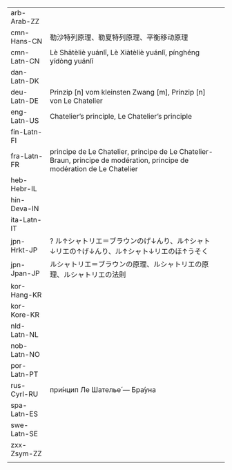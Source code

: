 | | | |
|-|-|-|
| arb-Arab-ZZ |  |  |
| cmn-Hans-CN | 勒沙特列原理、勒夏特列原理、平衡移动原理 |  |
| cmn-Latn-CN | Lè Shātèliè yuánlǐ, Lè Xiàtèliè yuánlǐ, pínghéng yídòng yuánlǐ |  |
| dan-Latn-DK |  |  |
| deu-Latn-DE | Prinzip [n] vom kleinsten Zwang [m], Prinzip [n] von Le Chatelier |  |
| eng-Latn-US | Chatelier’s principle, Le Chatelier’s principle |  |
| fin-Latn-FI |  |  |
| fra-Latn-FR | principe de Le Chatelier, principe de Le Chatelier-Braun, principe de modération, principe de modération de Le Chatelier |  |
| heb-Hebr-IL |  |  |
| hin-Deva-IN |  |  |
| ita-Latn-IT |  |  |
| jpn-Hrkt-JP | ? ル↑シャトリエ＝ブラウンのげ↓んり、ル↑シャト↓リエの↑げ↓んり、ル↑シャト↓リエのほ↑うそく |  |
| jpn-Jpan-JP | ルシャトリエ＝ブラウンの原理、ルシャトリエの原理、ルシャトリエの法則 |  |
| kor-Hang-KR |  |  |
| kor-Kore-KR |  |  |
| nld-Latn-NL |  |  |
| nob-Latn-NO |  |  |
| por-Latn-PT |  |  |
| rus-Cyrl-RU | при́нцип Ле Шателье́ — Бра́уна |  |
| spa-Latn-ES |  |  |
| swe-Latn-SE |  |  |
| zxx-Zsym-ZZ |  |  |
|  |  |  |
